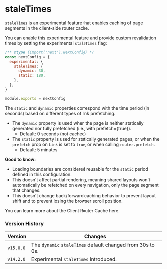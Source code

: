 # staleTimes

`staleTimes` is an experimental feature that enables caching of page segments in the client-side router cache.

You can enable this experimental feature and provide custom revalidation times by setting the experimental `staleTimes` flag:

```js
/** @type {import('next').NextConfig} */
const nextConfig = {
  experimental: {
    staleTimes: {
      dynamic: 30,
      static: 180,
    },
  },
}

module.exports = nextConfig
```

The `static` and `dynamic` properties correspond with the time period (in seconds) based on different types of link prefetching.

- The `dynamic` property is used when the page is neither statically generated nor fully prefetched (i.e., with prefetch={true}).
  - Default: 0 seconds (not cached)
- The `static` property is used for statically generated pages, or when the `prefetch` prop on `Link` is set to `true`, or when calling `router.prefetch`.
  - Default: 5 minutes

**Good to know:**
- Loading boundaries are considered reusable for the `static` period defined in this configuration.
- This doesn't affect partial rendering, meaning shared layouts won't automatically be refetched on every navigation, only the page segment that changes.
- This doesn't change back/forward caching behavior to prevent layout shift and to prevent losing the browser scroll position.

You can learn more about the Client Router Cache here.

### Version History

| Version   | Changes                                                    |
| --------- | ---------------------------------------------------------- |
| `v15.0.0` | The `dynamic` `staleTimes` default changed from 30s to 0s. |
| `v14.2.0` | Experimental `staleTimes` introduced.                      |
